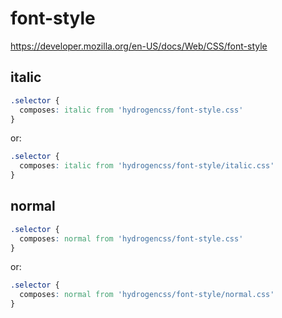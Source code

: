 # font-style

https://developer.mozilla.org/en-US/docs/Web/CSS/font-style

## italic
```css
.selector {
  composes: italic from 'hydrogencss/font-style.css'
}
```

or:
```css
.selector {
  composes: italic from 'hydrogencss/font-style/italic.css'
}
```

## normal
```css
.selector {
  composes: normal from 'hydrogencss/font-style.css'
}
```

or:
```css
.selector {
  composes: normal from 'hydrogencss/font-style/normal.css'
}
```

